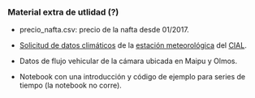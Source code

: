 
### Material extra de utlidad (?)

 - precio\_nafta.csv: precio de la nafta desde 01/2017.
 - [Solicitud de datos climáticos](https://forms.gle/DEn6pXXdZveitiWk6) de la [estación meteorológica](http://clima.cial.faudi.unc.edu.ar/) del [CIAL](http://cial.faudi.unc.edu.ar/).
 - Datos de flujo vehicular de la cámara ubicada en Maipu y Olmos.

 - Notebook con una introducción y código de ejemplo para series de tiempo (la notebook no corre).
